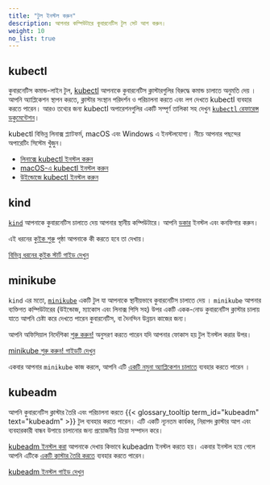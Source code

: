 ```yaml
---
title: "টুল ইনস্টল করুন"
description: আপনার কম্পিউটারে কুবারনেটিস টুল সেট আপ করুন।
weight: 10
no_list: true
---
```


## kubectl

<!-- overview -->
কুবারনেটিস কমান্ড-লাইন টুল, [kubectl](/docs/reference/kubectl/kubectl/)
আপনাকে কুবারনেটিস ক্লাস্টারগুলির বিরুদ্ধে কমান্ড চালাতে অনুমতি দেয় ।
আপনি অ্যাপ্লিকেশন স্থাপন করতে, ক্লাস্টার সংস্থান পরিদর্শন  ও পরিচালনা করতে এবং লগ দেখতে  kubectl ব্যবহার করতে পারেন।
আরও তথ্যের জন্য kubectl অপারেশনগুলির একটি সম্পূর্ণ তালিকা সহ দেখুন
[`kubectl` রেফারেন্স ডকুমেন্টেশন](/docs/reference/kubectl/)।

kubectl বিভিন্ন লিনাক্স প্ল্যাটফর্ম, macOS এবং Windows এ ইনস্টলযোগ্য।
নীচে আপনার পছন্দের অপারেটিং সিস্টেম খুঁজুন।

- [লিনাক্সে kubectl ইনস্টল করুন](/docs/tasks/tools/install-kubectl-linux)
- [macOS-এ kubectl ইনস্টল করুন](/docs/tasks/tools/install-kubectl-macos)
- [উইন্ডোজে kubectl ইনস্টল করুন](/docs/tasks/tools/install-kubectl-windows)

## kind

[`kind`](https://kind.sigs.k8s.io/docs/) আপনাকে কুবারনেটিস চালাতে দেয়
আপনার স্থানীয় কম্পিউটারে।  আপনি
[ডকার](https://docs.docker.com/get-docker/) ইনস্টল এবং কনফিগার করুন।

এই ধরনের [কুইক শুরু](https://kind.sigs.k8s.io/docs/user/quick-start/) পৃষ্ঠা আপনাকে
কী করতে হবে তা দেখায়।

<a class="btn btn-primary" href="https://kind.sigs.k8s.io/docs/user/quick-start/" role="button" aria-label="বিভিন্ন ধরনের কুইক স্টার্ট গাইড দেখুন ">বিভিন্ন ধরনের কুইক স্টার্ট গাইড দেখুন </a>

## minikube

`kind` এর মতো, [`minikube`](https://minikube.sigs.k8s.io/) একটি টুল যা আপনাকে স্থানীয়ভাবে কুবারনেটিস চালাতে দেয় ।
`minikube` আপনার ব্যক্তিগত কম্পিউটারের (উইন্ডোজ, ম্যাকোস এবং লিনাক্স পিসি সহ) উপর একটি একক-নোড কুবারনেটিস ক্লাস্টার চালায়
যাতে আপনি চেষ্টা করে দেখতে পারেন কুবারনেটিস, বা দৈনন্দিন উন্নয়ন কাজের জন্য।

আপনি অফিসিয়াল নির্দেশিকা [শুরু করুন!](https://minikube.sigs.k8s.io/docs/start/)
অনুসরণ করতে পারেন যদি আপনার ফোকাস হয় টুল ইনস্টল করার উপর।

<a class="btn btn-primary" href="https://minikube.sigs.k8s.io/docs/start/" role="button" aria-label="minikube শুরু করুন! গাইডটি দেখুন ">minikube শুরু করুন! গাইডটি দেখুন </a>

একবার আপনার `minikube` কাজ করলে, আপনি এটি [একটি নমুনা অ্যাপ্লিকেশন চালাতে](/docs/tutorials/hello-minikube/) ব্যবহার করতে পারেন ।

## kubeadm


আপনি কুবারনেটিস ক্লাস্টার তৈরি এবং পরিচালনা করতে {{< glossary_tooltip term_id="kubeadm" text="kubeadm" >}} টুল ব্যবহার করতে পারেন।
এটি একটি ন্যূনতম কার্যকর, নিরাপদ ক্লাস্টার আপ এবং ব্যবহারকারী বান্ধব উপায়ে চালানোর জন্য প্রয়োজনীয় ক্রিয়া সম্পাদন করে।

[kubeadm ইনস্টল করা](/docs/setup/production-environment/tools/kubeadm/install-kubeadm/) আপনাকে দেখায় কিভাবে kubeadm ইনস্টল করতে হয়।
একবার ইনস্টল হয়ে গেলে আপনি এটিকে [একটি ক্লাস্টার তৈরি করতে](/docs/setup/production-environment/tools/kubeadm/create-cluster-kubeadm/) ব্যবহার করতে পারেন।



<a class="btn btn-primary" href="/docs/setup/production-environment/tools/kubeadm/install-kubeadm/" role="button" aria-label="kubeadm ইনস্টল গাইড দেখুন">kubeadm ইনস্টল গাইড দেখুন</a>
